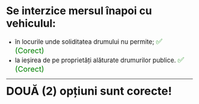 # Se interzice mersul înapoi cu vehiculul:

- <span style="font-size: larger;">în locurile unde soliditatea drumului nu permite; <span style="color: green; font-size: larger;">✅ (Corect)</span></span>
- <span style="font-size: larger;">la ieșirea de pe proprietăți alăturate drumurilor publice. <span style="color: green; font-size: larger;">✅ (Corect)</span></span>

---

<span style="font-size: 30px; font-weight: bold;">**DOUĂ (2) opțiuni sunt corecte!**</span>